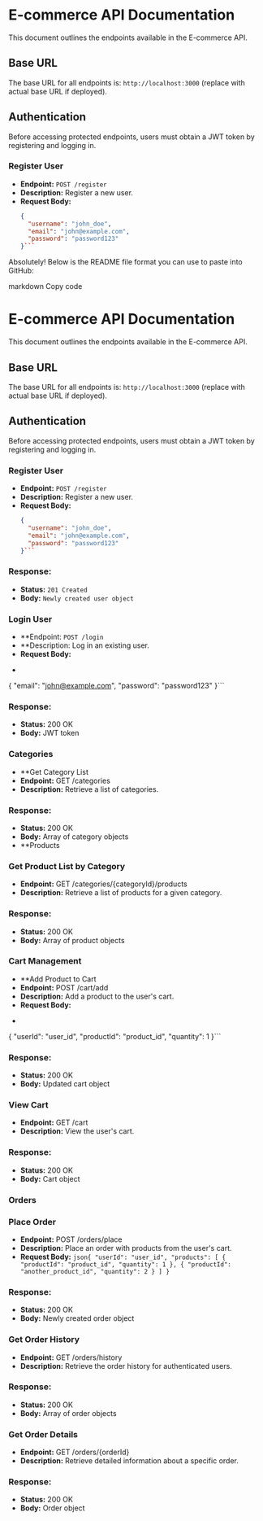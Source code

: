 # E-commerce API Documentation

This document outlines the endpoints available in the E-commerce API.

## Base URL

The base URL for all endpoints is: `http://localhost:3000` (replace with actual base URL if deployed).

## Authentication

Before accessing protected endpoints, users must obtain a JWT token by registering and logging in.

### Register User

- **Endpoint:** `POST /register`
- **Description:** Register a new user.
- **Request Body:**
  ```json
  {
    "username": "john_doe",
    "email": "john@example.com",
    "password": "password123"
  }```
  
Absolutely! Below is the README file format you can use to paste into GitHub:

markdown
Copy code
# E-commerce API Documentation

This document outlines the endpoints available in the E-commerce API.

## Base URL

The base URL for all endpoints is: `http://localhost:3000` (replace with actual base URL if deployed).

## Authentication

Before accessing protected endpoints, users must obtain a JWT token by registering and logging in.

### Register User

- **Endpoint:** `POST /register`
- **Description:** Register a new user.
- **Request Body:**
  ```json
  {
    "username": "john_doe",
    "email": "john@example.com",
    "password": "password123"
  }```
  
### Response:
- **Status:** `201 Created`
- **Body:** `Newly created user object`
### Login User
- **Endpoint: `POST /login`
- **Description: Log in an existing user.
- **Request Body:**
- ```json
{
  "email": "john@example.com",
  "password": "password123"
}```

### Response:
- **Status:** 200 OK
- **Body:** JWT token
### Categories
- **Get Category List
- **Endpoint:** GET /categories
- **Description:** Retrieve a list of categories.
### Response:
- **Status:** 200 OK
- **Body:** Array of category objects
- **Products
### Get Product List by Category
- **Endpoint:** GET /categories/{categoryId}/products
- **Description:** Retrieve a list of products for a given category.
### Response:
- **Status:** 200 OK
- **Body:** Array of product objects
### Cart Management
- **Add Product to Cart
- **Endpoint:** POST /cart/add
- **Description:** Add a product to the user's cart.
- **Request Body:**
- ```json
{
  "userId": "user_id",
  "productId": "product_id",
  "quantity": 1
}```

### Response:
- **Status:** 200 OK
- **Body:** Updated cart object
### View Cart
- **Endpoint:** GET /cart
- **Description:** View the user's cart.
### Response:
- **Status:** 200 OK
- **Body:** Cart object
### Orders
### Place Order
- **Endpoint:** POST /orders/place
- **Description:** Place an order with products from the user's cart.
- **Request Body:** ```json{
  "userId": "user_id",
  "products": [
    {
      "productId": "product_id",
      "quantity": 1
    },
    {
      "productId": "another_product_id",
      "quantity": 2
    }
  ]
}```

### Response:
- **Status:** 200 OK
- **Body:** Newly created order object
### Get Order History
- **Endpoint:** GET /orders/history
- **Description:** Retrieve the order history for authenticated users.
### Response:
- **Status:** 200 OK
- **Body:** Array of order objects
### Get Order Details
- **Endpoint:** GET /orders/{orderId}
- **Description:** Retrieve detailed information about a specific order.
### Response:
- **Status:** 200 OK
- **Body:** Order object

